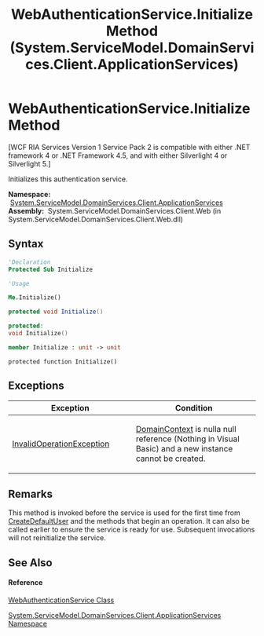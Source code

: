 ﻿---
title: WebAuthenticationService.Initialize Method  (System.ServiceModel.DomainServices.Client.ApplicationServices)
TOCTitle: Initialize Method
ms:assetid: M:System.ServiceModel.DomainServices.Client.ApplicationServices.WebAuthenticationService.Initialize
ms:mtpsurl: https://msdn.microsoft.com/en-us/library/system.servicemodel.domainservices.client.applicationservices.webauthenticationservice.initialize(v=VS.91)
ms:contentKeyID: 28899093
ms.date: 01/27/2012
mtps_version: v=VS.91
f1_keywords:
- System.ServiceModel.DomainServices.Client.ApplicationServices.WebAuthenticationService.Initialize
dev_langs:
- CSharp
- JScript
- VB
- FSharp
- c++
api_location:
- System.ServiceModel.DomainServices.Client.Web.dll
api_name:
- System.ServiceModel.DomainServices.Client.ApplicationServices.WebAuthenticationService.Initialize
api_type:
- Managed
topic_type:
- apiref
- kbSyntax
product_family_name: VS
ROBOTS: INDEX,FOLLOW
---

# WebAuthenticationService.Initialize Method

\[WCF RIA Services Version 1 Service Pack 2 is compatible with either .NET framework 4 or .NET Framework 4.5, and with either Silverlight 4 or Silverlight 5.\]

Initializes this authentication service.

**Namespace:**  [System.ServiceModel.DomainServices.Client.ApplicationServices](ff457765\(v=vs.91\).md)  
**Assembly:**  System.ServiceModel.DomainServices.Client.Web (in System.ServiceModel.DomainServices.Client.Web.dll)

## Syntax

``` vb
'Declaration
Protected Sub Initialize
```

``` vb
'Usage

Me.Initialize()
```

``` csharp
protected void Initialize()
```

``` c++
protected:
void Initialize()
```

``` fsharp
member Initialize : unit -> unit 
```

``` jscript
protected function Initialize()
```

## Exceptions

<table>
<colgroup>
<col style="width: 50%" />
<col style="width: 50%" />
</colgroup>
<thead>
<tr class="header">
<th>Exception</th>
<th>Condition</th>
</tr>
</thead>
<tbody>
<tr class="odd">
<td><a href="https://msdn.microsoft.com/en-us/library/2asft85a">InvalidOperationException</a></td>
<td><p><a href="ff457937(v=vs.91).md">DomainContext</a> is nulla null reference (Nothing in Visual Basic) and a new instance cannot be created.</p></td>
</tr>
</tbody>
</table>

## Remarks

This method is invoked before the service is used for the first time from [CreateDefaultUser](ff457957\(v=vs.91\).md) and the methods that begin an operation. It can also be called earlier to ensure the service is ready for use. Subsequent invocations will not reinitialize the service.

## See Also

#### Reference

[WebAuthenticationService Class](ff457928\(v=vs.91\).md)

[System.ServiceModel.DomainServices.Client.ApplicationServices Namespace](ff457765\(v=vs.91\).md)

